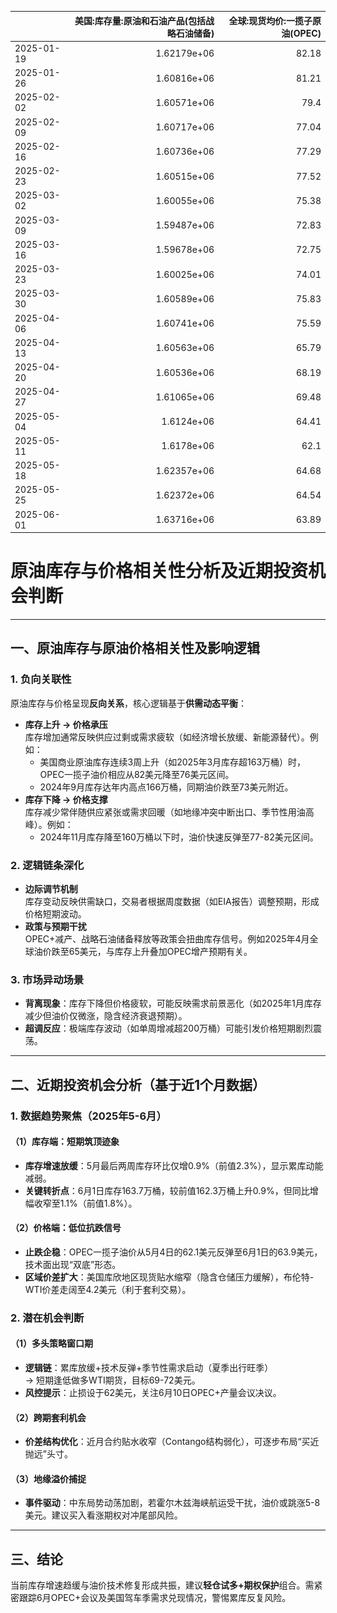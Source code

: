 |            |   美国:库存量:原油和石油产品(包括战略石油储备) |   全球:现货均价:一揽子原油(OPEC) |
|:-----------|-----------------------------------------------:|---------------------------------:|
| 2025-01-19 |                                    1.62179e+06 |                            82.18 |
| 2025-01-26 |                                    1.60816e+06 |                            81.21 |
| 2025-02-02 |                                    1.60571e+06 |                            79.4  |
| 2025-02-09 |                                    1.60717e+06 |                            77.04 |
| 2025-02-16 |                                    1.60736e+06 |                            77.29 |
| 2025-02-23 |                                    1.60515e+06 |                            77.52 |
| 2025-03-02 |                                    1.60055e+06 |                            75.38 |
| 2025-03-09 |                                    1.59487e+06 |                            72.83 |
| 2025-03-16 |                                    1.59678e+06 |                            72.75 |
| 2025-03-23 |                                    1.60025e+06 |                            74.01 |
| 2025-03-30 |                                    1.60589e+06 |                            75.83 |
| 2025-04-06 |                                    1.60741e+06 |                            75.59 |
| 2025-04-13 |                                    1.60563e+06 |                            65.79 |
| 2025-04-20 |                                    1.60536e+06 |                            68.19 |
| 2025-04-27 |                                    1.61065e+06 |                            69.48 |
| 2025-05-04 |                                    1.6124e+06  |                            64.41 |
| 2025-05-11 |                                    1.6178e+06  |                            62.1  |
| 2025-05-18 |                                    1.62357e+06 |                            64.68 |
| 2025-05-25 |                                    1.62372e+06 |                            64.54 |
| 2025-06-01 |                                    1.63716e+06 |                            63.89 |![图](inv_oil.png)



# 原油库存与价格相关性分析及近期投资机会判断

---

## 一、原油库存与原油价格相关性及影响逻辑

### 1. **负向关联性**
原油库存与价格呈现**反向关系**，核心逻辑基于**供需动态平衡**：
- **库存上升 → 价格承压**  
  库存增加通常反映供应过剩或需求疲软（如经济增长放缓、新能源替代）。例如：
  - 美国商业原油库存连续3周上升（如2025年3月库存超163万桶）时，OPEC一揽子油价相应从82美元降至76美元区间。
  - 2024年9月库存达年内高点166万桶，同期油价跌至73美元附近。
- **库存下降 → 价格支撑**  
  库存减少常伴随供应紧张或需求回暖（如地缘冲突中断出口、季节性用油高峰）。例如：
  - 2024年11月库存降至160万桶以下时，油价快速反弹至77-82美元区间。

### 2. **逻辑链条深化**
- **边际调节机制**  
  库存变动反映供需缺口，交易者根据周度数据（如EIA报告）调整预期，形成价格短期波动。
- **政策与预期干扰**  
  OPEC+减产、战略石油储备释放等政策会扭曲库存信号。例如2025年4月全球油价跌至65美元，与库存上升叠加OPEC增产预期有关。

### 3. **市场异动场景**
- **背离现象**：库存下降但价格疲软，可能反映需求前景恶化（如2025年1月库存减少但油价仅微涨，隐含经济衰退预期）。
- **超调反应**：极端库存波动（如单周增减超200万桶）可能引发价格短期剧烈震荡。

---

## 二、近期投资机会分析（基于近1个月数据）

### 1. **数据趋势聚焦（2025年5-6月）**
#### （1）**库存端：短期筑顶迹象**
- **库存增速放缓**：5月最后两周库存环比仅增0.9%（前值2.3%），显示累库动能减弱。
- **关键转折点**：6月1日库存163.7万桶，较前值162.3万桶上升0.9%，但同比增幅收窄至1.1%（前值1.8%）。

#### （2）**价格端：低位抗跌信号**
- **止跌企稳**：OPEC一揽子油价从5月4日的62.1美元反弹至6月1日的63.9美元，技术面出现“双底”形态。
- **区域价差扩大**：美国库欣地区现货贴水缩窄（隐含仓储压力缓解），布伦特-WTI价差走阔至4.2美元（利于套利交易）。

### 2. **潜在机会判断**
#### （1）**多头策略窗口期**
- **逻辑链**：累库放缓+技术反弹+季节性需求启动（夏季出行旺季）  
  → 短期逢低做多WTI期货，目标69-72美元。
- **风控提示**：止损设于62美元，关注6月10日OPEC+产量会议决议。

#### （2）**跨期套利机会**
- **价差结构优化**：近月合约贴水收窄（Contango结构弱化），可逐步布局“买近抛远”头寸。

#### （3）**地缘溢价捕捉**
- **事件驱动**：中东局势动荡加剧，若霍尔木兹海峡航运受干扰，油价或跳涨5-8美元。建议买入看涨期权对冲尾部风险。

---

## 三、结论
当前库存增速趋缓与油价技术修复形成共振，建议**轻仓试多+期权保护**组合。需紧密跟踪6月OPEC+会议及美国驾车季需求兑现情况，警惕累库反复风险。